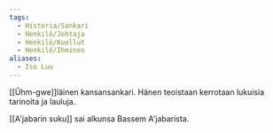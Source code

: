 ```yaml
---
tags:
  - Historia/Sankari
  - Henkilö/Johtaja
  - Henkilö/Kuollut
  - Henkilö/Ihminen
aliases:
  - Iso Luu
---
```

[[Ûhm-gwe]]läinen kansansankari. Hänen teoistaan kerrotaan lukuisia tarinoita ja lauluja.

[[A'jabarin suku]] sai alkunsa Bassem A'jabarista.